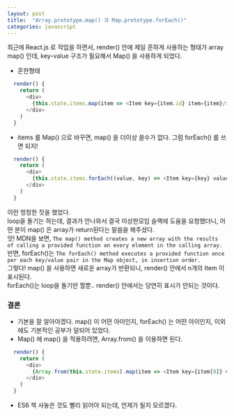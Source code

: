 ```yaml
---
layout: post
title:  "Array.prototype.map() 과 Map.prototype.forEach()"
categories: javascript
---
```


최근에 React.js 로 작업을 하면서, render() 안에 제일 흔하게 사용하는 형태가 array map() 인데, key-value 구조가 필요해서 Map() 을 사용하게 되었다.  

* 흔한형태
```javascript
  render() {
    return (
      <div>
        {this.state.items.map(item => <Item key={item.id} item={item}/>)}
      </div>
    )
  }
```

* items 를 Map() 으로 바꾸면, map() 을 더이상 쓸수가 없다. 그럼 forEach() 를 쓰면 되지!
```javascript
  render() {
    return (
      <div>
        {this.state.items.forEach((value, key) => <Item key={key} value={value}/>)}
      </div>
    )
  }
```

이런 멍청한 짓을 했었다.  
loop을 돌기는 하는데, 결과가 안나와서 결국 이상한모임 슬랙에 도움을 요청했더니, 어떤 분이 map() 은 array가 return된다는 말씀을 해주셨다.  
앗! MDN을 보면, `The map() method creates a new array with the results of calling a provided function on every element in the calling array.`  
반면, forEach()는 `The forEach() method executes a provided function once per each key/value pair in the Map object, in insertion order.`   
그렇다! map() 을 사용하면 새로운 array가 반환되니, render() 안에서 n개의 Item 이 표시된다.  
forEach()는 loop을 돌기만 할뿐.. render() 안에서는 당연히 표시가 안되는 것이다.    

### 결론

* 기본을 잘 알아야겠다. map() 이 어떤 아이인지, forEach() 는 어떤 아이인지, 이외에도 기본적인 공부가 덜되어 있었다.
* Map() 에 map() 을 적용하려면, Array.from() 을 이용하면 된다.
```javascript
  render() {
    return (
      <div>
        {Array.from(this.state.items).map(item => <Item key={item[0]} value={item[1]}/>)}
      </div>
    )
  }
```
* ES6 책 사놓은 것도 빨리 읽어야 되는데, 언제가 될지 모르겠다.
